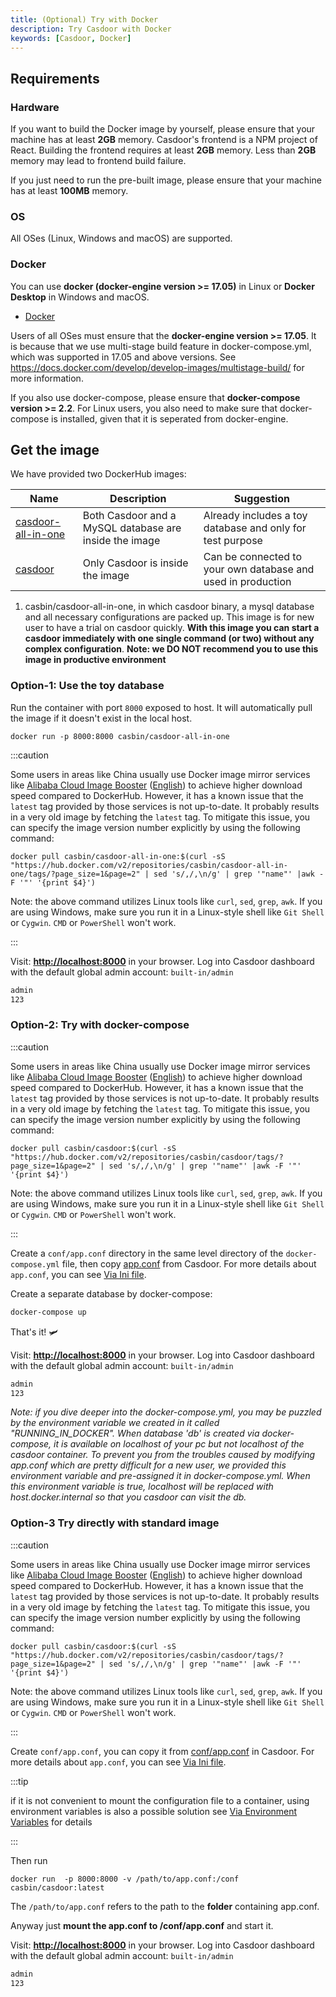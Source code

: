 ```yaml
---
title: (Optional) Try with Docker
description: Try Casdoor with Docker
keywords: [Casdoor, Docker]
---
```


## Requirements

### Hardware

If you want to build the Docker image by yourself, please ensure that your machine has at least **2GB** memory. Casdoor's frontend is a NPM project of React. Building the frontend requires at least **2GB** memory. Less than **2GB** memory may lead to frontend build failure.

If you just need to run the pre-built image,  please ensure that your machine has at least **100MB** memory.

### OS

All OSes (Linux, Windows and macOS) are supported.

### Docker

You can use **docker (docker-engine version >= 17.05)** in Linux or **Docker Desktop** in Windows and macOS.

* [Docker](https://docs.docker.com/get-docker/)

Users of all OSes must ensure that the **docker-engine version >= 17.05**. It is because that we use multi-stage build feature in docker-compose.yml, which was supported in 17.05 and above versions. See <https://docs.docker.com/develop/develop-images/multistage-build/> for more information.

If you also use docker-compose, please ensure that **docker-compose version >= 2.2**. For Linux users, you also need to make sure that docker-compose is installed, given that it is seperated from docker-engine.

## Get the image

We have provided two DockerHub images:

Name | Description | Suggestion
----|------|----
[casdoor-all-in-one](https://hub.docker.com/r/casbin/casdoor-all-in-one) | Both Casdoor and a MySQL database are inside the image | Already includes a toy database and only for test purpose
[casdoor](https://hub.docker.com/r/casbin/casdoor) | Only Casdoor is inside the image | Can be connected to your own database and used in production


1. casbin/casdoor-all-in-one, in which casdoor binary, a mysql database and all necessary configurations are packed up. This image is for new user to have a trial on casdoor quickly. **With this image you can start a casdoor immediately with one single command (or two) without any complex configuration**. **Note: we DO NOT recommend you to use this image in productive environment**

### **Option-1**: Use the toy database

Run the container with port `8000` exposed to host. It will automatically pull the image if it doesn't exist in the local host.

```shell
docker run -p 8000:8000 casbin/casdoor-all-in-one
```

:::caution

Some users in areas like China usually use Docker image mirror services like [Alibaba Cloud Image Booster](https://help.aliyun.com/document_detail/60750.html) ([English](https://www.alibabacloud.com/help/en/container-registry/latest/accelerate-the-download-of-docker-official-images)) to achieve higher download speed compared to DockerHub. However, it has a known issue that the `latest` tag provided by those services is not up-to-date. It probably results in a very old image by fetching the `latest` tag. To mitigate this issue, you can specify the image version number explicitly by using the following command:

```shell
docker pull casbin/casdoor-all-in-one:$(curl -sS "https://hub.docker.com/v2/repositories/casbin/casdoor-all-in-one/tags/?page_size=1&page=2" | sed 's/,/,\n/g' | grep '"name"' |awk -F '"' '{print $4}')
```

Note: the above command utilizes Linux tools like `curl`, `sed`, `grep`, `awk`. If you are using Windows, make sure you run it in a Linux-style shell like `Git Shell` or `Cygwin`. `CMD` or `PowerShell` won't work.

:::

Visit: [**http://localhost:8000**](http://localhost:8000) in your browser. Log into Casdoor dashboard with the default global admin account: `built-in/admin`

```bash
admin
123
```

### **Option-2**: Try with docker-compose

:::caution

Some users in areas like China usually use Docker image mirror services like [Alibaba Cloud Image Booster](https://help.aliyun.com/document_detail/60750.html) ([English](https://www.alibabacloud.com/help/en/container-registry/latest/accelerate-the-download-of-docker-official-images)) to achieve higher download speed compared to DockerHub. However, it has a known issue that the `latest` tag provided by those services is not up-to-date. It probably results in a very old image by fetching the `latest` tag. To mitigate this issue, you can specify the image version number explicitly by using the following command:

```shell
docker pull casbin/casdoor:$(curl -sS "https://hub.docker.com/v2/repositories/casbin/casdoor/tags/?page_size=1&page=2" | sed 's/,/,\n/g' | grep '"name"' |awk -F '"' '{print $4}')
```

Note: the above command utilizes Linux tools like `curl`, `sed`, `grep`, `awk`. If you are using Windows, make sure you run it in a Linux-style shell like `Git Shell` or `Cygwin`. `CMD` or `PowerShell` won't work.

:::

Create a `conf/app.conf` directory in the same level directory of the `docker-compose.yml` file, then copy [app.conf](https://github.com/casdoor/casdoor/blob/master/conf/app.conf) from Casdoor. For more details about `app.conf`, you can see [Via Ini file](/docs/basic/server-installation#via-ini-file).


Create a separate database by docker-compose:

```bash
docker-compose up
```

That's it! :small_airplane:

Visit: [**http://localhost:8000**](http://localhost:8000) in your browser. Log into Casdoor dashboard with the default global admin account: `built-in/admin`

```bash
admin
123
```

*Note: if you dive deeper into the docker-compose.yml, you may be puzzled by the environment variable we created in it called "RUNNING_IN_DOCKER". When database 'db' is created via docker-compose, it is available on localhost of your pc but not localhost of the casdoor container. To prevent you from the troubles caused by modifying app.conf which are pretty difficult for a new user, we provided this environment variable and pre-assigned it in  docker-compose.yml. When this environment variable is true, localhost will be replaced with host.docker.internal so that you casdoor can visit the db.*

### **Option-3** Try directly with standard image

:::caution

Some users in areas like China usually use Docker image mirror services like [Alibaba Cloud Image Booster](https://help.aliyun.com/document_detail/60750.html) ([English](https://www.alibabacloud.com/help/en/container-registry/latest/accelerate-the-download-of-docker-official-images)) to achieve higher download speed compared to DockerHub. However, it has a known issue that the `latest` tag provided by those services is not up-to-date. It probably results in a very old image by fetching the `latest` tag. To mitigate this issue, you can specify the image version number explicitly by using the following command:

```shell
docker pull casbin/casdoor:$(curl -sS "https://hub.docker.com/v2/repositories/casbin/casdoor/tags/?page_size=1&page=2" | sed 's/,/,\n/g' | grep '"name"' |awk -F '"' '{print $4}')
```

Note: the above command utilizes Linux tools like `curl`, `sed`, `grep`, `awk`. If you are using Windows, make sure you run it in a Linux-style shell like `Git Shell` or `Cygwin`. `CMD` or `PowerShell` won't work.

:::

Create `conf/app.conf`, you can copy it from [conf/app.conf](https://github.com/casdoor/casdoor/blob/master/conf/app.conf) in Casdoor. For more details about `app.conf`, you can see [Via Ini file](/docs/basic/server-installation#via-ini-file).

:::tip

if it is not convenient to mount the configuration file to a container, using environment variables is also a possible solution see [Via Environment Variables](/docs/basic/server-installation#via-environment-variables) for details

:::

Then run 

```
docker run  -p 8000:8000 -v /path/to/app.conf:/conf casbin/casdoor:latest
```
The `/path/to/app.conf` refers to the path to the **folder** containing app.conf.

Anyway just **mount the app.conf to /conf/app.conf** and start it.

Visit: [**http://localhost:8000**](http://localhost:8000) in your browser. Log into Casdoor dashboard with the default global admin account: `built-in/admin`

```bash
admin
123
```
